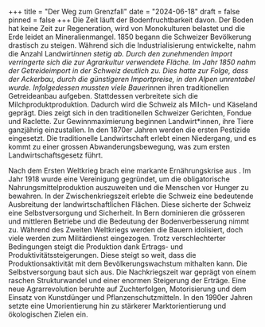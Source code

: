 +++
title = "Der Weg zum Grenzfall"
date = "2024-06-18"
draft = false
pinned = false
+++
Die Zeit läuft der Bodenfruchtbarkeit davon. Der Boden hat keine Zeit zur Regeneration, wird von Monokulturen belastet und die Erde leidet an Mineralienmangel. 
1850 begann die Schweizer Bevölkerung drastisch zu steigen. Während sich die Industrialisierung entwickelte, nahm die Anzahl Landwirt*innen stetig ab. Durch den zunehmenden Import verringerte sich die zur Agrarkultur verwendete Fläche. Im Jahr 1850 nahm der Getreideimport in der  Schweiz deutlich zu. Dies hatte zur Folge, dass der Ackerbau, durch die günstigeren Importpreise, in den Alpen unrentabel wurde. Infolgedessen mussten viele Bauer*innen ihren traditionellen Getreideanbau aufgeben. Stattdessen verbreitete sich die Milchproduktproduktion. Dadurch wird die Schweiz als Milch- und Käseland geprägt. Dies zeigt sich in den traditionellen Schweizer Gerichten, Fondue und Raclette. 
Zur Gewinnmaximierung beginnen Landwirt*innen, ihre Tiere ganzjährig einzustallen. In den 1870er Jahren werden die ersten Pestizide eingesetzt. Die traditionelle Landwirtschaft erlebt einen Niedergang, und es kommt zu einer grossen Abwanderungsbewegung, was zum ersten Landwirtschaftsgesetz führt.

Nach dem Ersten Weltkrieg brach eine markante Ernährungskrise aus . Im Jahr 1918 wurde eine Vereinigung gegründet, um die obligatorische Nahrungsmittelproduktion auszuweiten und die Menschen vor Hunger zu bewahren. In der Zwischenkriegszeit erlebte die Schweiz eine bedeutende Ausbreitung der landwirtschaftlichen Flächen. Diese sicherte der Schweiz eine Selbstversorgung und Sicherheit. In Bern dominieren die grösseren und mittleren Betriebe und die Bedeutung der Bodenverbesserung nimmt zu. Während des Zweiten Weltkriegs werden die Bauern idolisiert, doch viele werden zum Militärdienst eingezogen. Trotz verschlechterter Bedingungen steigt die Produktion dank Ertrags- und Produktivitätssteigerungen. Diese steigt so weit, dass die Produktionsaktivität mit dem Bevölkerungswachstum mithalten kann. Die Selbstversorgung baut sich aus. Die Nachkriegszeit war geprägt von einem raschen Strukturwandel und einer enormen Steigerung der Erträge. Eine neue Agrarrevolution beruhte auf Zuchterfolgen, Motorisierung und dem Einsatz von Kunstdünger und Pflanzenschutzmitteln. In den 1990er Jahren setzte eine Umorientierung hin zu stärkerer Marktorientierung und ökologischen Zielen ein.
